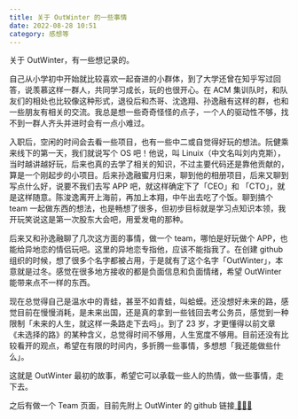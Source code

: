 ```yaml
---
title: 关于 OutWinter 的一些事情
date: 2022-08-28 10:51
category: 感想等
---
```


关于 OutWinter，有一些想记录的。

<!--more-->

自己从小学初中开始就比较喜欢一起奋进的小群体，到了大学还曾在知乎写过回答，说羡慕这样一群人，共同学习成长，玩的也很开心。在 ACM 集训队时，和队友们的相处也比较像这种形式，退役后和杰哥、沈逸翔、孙逸融有这样的群，也和一些朋友有相关的交流。我总是想一些奇奇怪怪的点子，一个人的驱动性不够，找不到一群人齐头并进时会有一点小难过。

入职后，空闲的时间会去看一些项目，也有一些中二或自觉得好玩的想法。阮健乘来线下的第一天，我们就说写个 OS 吧！他说，叫 Linuix（中文名叫刘内克斯），当时越讲越好玩，后来也真的去学了相关的知识，不过主要代码还是靠他贡献的，算是一个刚起步的小项目。后来孙逸融蜜月归来，聊到他的相册项目，后来又聊到写点什么好，说要不我们去写 APP 吧，就这样确定下了「CEO」和 「CTO」，就是这样随意。陈浚逸离开上海前，再加上本翔，中午出去吃了个饭。聊到搞个 team 一起做东西的想法，也是畅想了很多，但初步目标就是学习点知识本领，我开玩笑说这是第一次股东大会吧，用爱发电的那种。

后来又和孙逸融聊了几次这方面的事情，做一个 team，哪怕是好玩做个 APP，也能给异地恋的情侣玩吧。这里的异地恋专指他，应该不能指我了。在创建 github 组织的时候，想了很多个名字都被占用，于是就有了这个名字「OutWinter」，本意就是过冬。感觉在很多地方接收的都是负面信息和负面情绪，希望 OutWinter 能带来点不一样的东西。

现在总觉得自己是温水中的青蛙，甚至不如青蛙，叫蛤蟆。还没想好未来的路，感觉目前在慢慢消耗，是未来出国，还是真的拿到一些钱回去考公务员，感觉到一种限制「未来的人生，就这样一条路走下去吗」。到了 23 岁，才更懂得以前文章《未选择的路》的某种含义，总觉得时间不够用，人生宽度不够用。目前还没有比较看开的观点，希望在有限的时间内，多折腾一些事情，多想想「我还能做些什么」。

这就是 OutWinter 最初的故事，希望它可以承载一些人的热情，做一些事情，走下去。

之后有做一个 Team 页面，目前先附上 OutWinter 的 github 链接[ 🔗🔗🔗 ](https://github.com/outwinter)